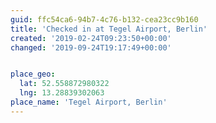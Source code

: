 ```yaml
---
guid: ffc54ca6-94b7-4c76-b132-cea23cc9b160
title: 'Checked in at Tegel Airport, Berlin'
created: '2019-02-24T09:23:50+00:00'
changed: '2019-09-24T19:17:49+00:00'


place_geo:
  lat: 52.558872980322
  lng: 13.28839302063
place_name: 'Tegel Airport, Berlin'
---
```



